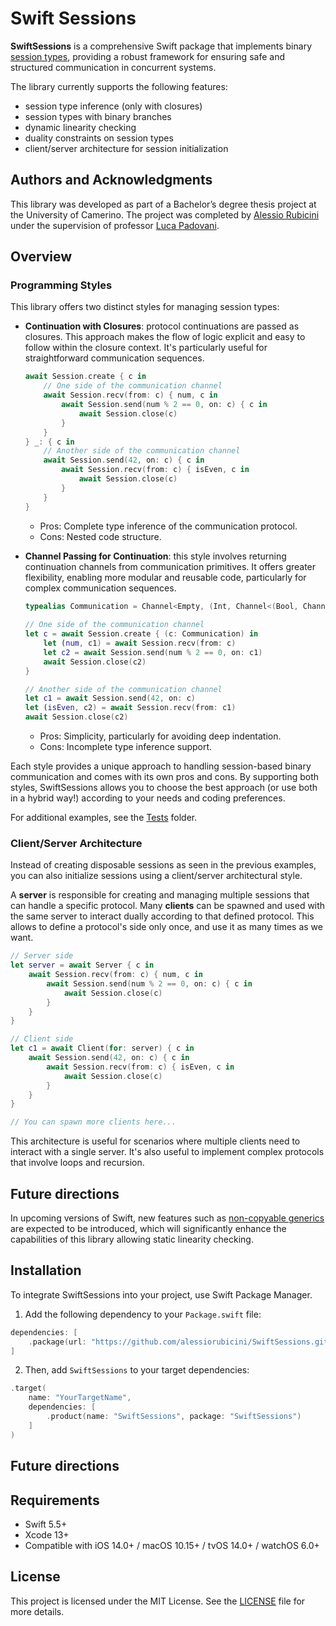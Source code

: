 # Swift Sessions

**SwiftSessions** is a comprehensive Swift package that implements binary [session types](https://en.wikipedia.org/wiki/Session_type), providing a robust framework for ensuring safe and structured communication in concurrent systems.

The library currently supports the following features:
- session type inference (only with closures)
- session types with binary branches
- dynamic linearity checking
- duality constraints on session types
- client/server architecture for session initialization

## Authors and Acknowledgments

This library was developed as part of a Bachelor’s degree thesis project at the University of Camerino. The project was completed by [Alessio Rubicini](https://github.com/alessiorubicini) under the supervision of professor [Luca Padovani](https://github.com/boystrange).

## Overview

### Programming Styles
This library offers two distinct styles for managing session types:
- **Continuation with Closures**: protocol continuations are passed as closures. This approach makes the flow of logic explicit and easy to follow within the closure context. It's particularly useful for straightforward communication sequences.
    
    ```swift
    await Session.create { c in
        // One side of the communication channel
        await Session.recv(from: c) { num, c in
            await Session.send(num % 2 == 0, on: c) { c in
                await Session.close(c)
            }
        }
    } _: { c in
        // Another side of the communication channel
        await Session.send(42, on: c) { c in
            await Session.recv(from: c) { isEven, c in
                await Session.close(c)
            }
        }   
    }
    ```
    
    - Pros: Complete type inference of the communication protocol.
	- Cons: Nested code structure.
    
- **Channel Passing for Continuation**: this style involves returning continuation channels from communication primitives. It offers greater flexibility, enabling more modular and reusable code, particularly for complex communication sequences.

    ```swift
    typealias Communication = Channel<Empty, (Int, Channel<(Bool, Channel<Empty, Empty>), Empty>)>
        
    // One side of the communication channel
    let c = await Session.create { (c: Communication) in
        let (num, c1) = await Session.recv(from: c)
        let c2 = await Session.send(num % 2 == 0, on: c1)
        await Session.close(c2)
    }

    // Another side of the communication channel
    let c1 = await Session.send(42, on: c)
    let (isEven, c2) = await Session.recv(from: c1)
    await Session.close(c2)
    ```
    
    - Pros: Simplicity, particularly for avoiding deep indentation.
	- Cons: Incomplete type inference support.

Each style provides a unique approach to handling session-based binary communication and comes with its own pros and cons. By supporting both styles, SwiftSessions allows you to choose the best approach (or use both in a hybrid way!) according to your needs and coding preferences.

For additional examples, see the [Tests](Tests) folder.
 
### Client/Server Architecture

Instead of creating disposable sessions as seen in the previous examples, you can also initialize sessions using a client/server architectural style.

A **server** is responsible for creating and managing multiple sessions that can handle a specific protocol. Many **clients** can be spawned and used with the same server to interact dually according to that defined protocol. This allows to define a protocol's side only once, and use it as many times as we want.

```swift
// Server side
let server = await Server { c in
    await Session.recv(from: c) { num, c in
        await Session.send(num % 2 == 0, on: c) { c in
            await Session.close(c)
        }
    }
}

// Client side
let c1 = await Client(for: server) { c in
    await Session.send(42, on: c) { c in
        await Session.recv(from: c) { isEven, c in
            await Session.close(c)
        }
    }
}

// You can spawn more clients here...
```
    
This architecture is useful for scenarios where multiple clients need to interact with a single server. It's also useful to implement complex protocols that involve loops and recursion.

## Future directions

In upcoming versions of Swift, new features such as [non-copyable generics](https://github.com/swiftlang/swift-evolution/blob/main/proposals/0427-noncopyable-generics.md#conformance-to-copyable) are expected to be introduced, which will significantly enhance the capabilities of this library allowing static linearity checking.

## Installation

To integrate SwiftSessions into your project, use Swift Package Manager. 

1. Add the following dependency to your `Package.swift` file:

```swift
dependencies: [
    .package(url: "https://github.com/alessiorubicini/SwiftSessions.git", .upToNextMajor(from: "1.0.0"))
]
```

2. Then, add `SwiftSessions` to your target dependencies:

```swift
.target(
    name: "YourTargetName",
    dependencies: [
        .product(name: "SwiftSessions", package: "SwiftSessions")
    ]
)

```

## Future directions



## Requirements

- Swift 5.5+
- Xcode 13+
- Compatible with iOS 14.0+ / macOS 10.15+ / tvOS 14.0+ / watchOS 6.0+

## License

This project is licensed under the MIT License. See the [LICENSE](LICENSE) file for more details.
